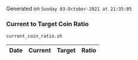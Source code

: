 Generated on `Sunday 03-October-2021 at 21:35:05`

### Current to Target Coin Ratio
`current_coin_ratio.sh`

Date|Current|Target|Ratio
---|---|---|---
